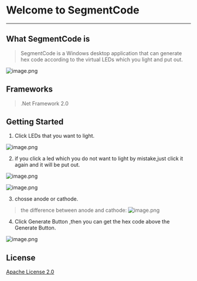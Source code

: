 # Welcome to SegmentCode
---
## What SegmentCode is
> SegmentCode is a Windows desktop application that can generate hex code according to the virtual LEDs which you  light and put out.
> 
![image.png](https://i.loli.net/2020/07/12/bPIzqJj4oYdcyeR.png)

## Frameworks
> .Net Framework 2.0

## Getting Started
1. Click LEDs that you want to light.

![image.png](https://i.loli.net/2020/07/12/1B9Q6rdbaA5oPO8.png)

2. if you click a led which you do not want to light by mistake,just click it again and it will be put out.

![image.png](https://i.loli.net/2020/07/12/vMWRQUiLHAaEfJI.png)

![image.png](https://i.loli.net/2020/07/12/1B9Q6rdbaA5oPO8.png)

3. chosse anode or cathode.

> the difference between anode and cathode:
![image.png](![image.png](https://i.loli.net/2020/07/12/6Wy48hnYNjQxsDZ.png))

4. Click Generate Button ,then you can get the hex code above the Generate Button.
 
![image.png](https://i.loli.net/2020/07/12/2h1VNQUcRo8rX3P.png)

## License

[Apache License 2.0](https://github.com/7emotions/SegmentCode/blob/master/LICENSE)
